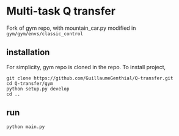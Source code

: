 # Multi-task Q transfer

Fork of gym repo, with mountain_car.py modified in `gym/gym/envs/classic_control`


## installation
For simplicity, gym repo is cloned in the repo. To install project, 

```
git clone https://github.com/GuillaumeGenthial/Q-transfer.git
cd Q-transfer/gym
python setup.py develop
cd ..
```

## run

```
python main.py
```


